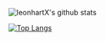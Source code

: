 ![leonhartX's github stats](https://github-readme-stats.vercel.app/api?username=leonhartX&show_icons=true&theme=radical&count_private=true)

[![Top Langs](https://github-readme-stats.vercel.app/api/top-langs/?username=leonhartX)](https://github.com/leonhartX/github-readme-stats)
